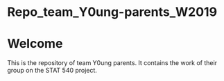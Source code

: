 # Repo_team_Y0ung-parents_W2019

# Welcome

This is the repository of team Y0ung parents. It contains the work of their group on the STAT 540 project.
